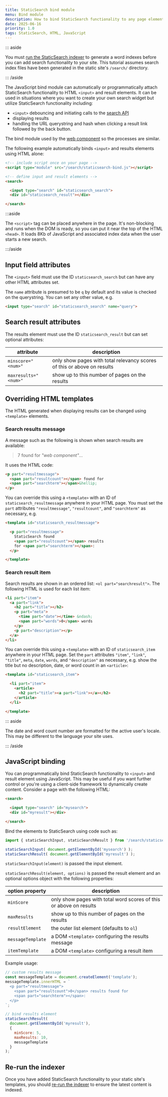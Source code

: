 ```yaml
---
title: StaticSearch bind module
menu: Bind module
description: How to bind StaticSearch functionality to any page elements to provide a custom user experience.
date: 2025-06-16
priority: 1.0
tags: StaticSearch, HTML, JavaScript
---
```


::: aside

You must [run the StaticSearch indexer](--ROOT--tools/staticsearch/search-indexer/) to generate a word indexes before you can add search functionality to your site. This tutorial assumes search index files have been generated in the static site's `/search/` directory.

::: /aside

The JavaScript bind module can automatically or programmatically attach StaticSearch functionality to HTML `<input>` and result elements. It can be used in situations where you want to create your own search widget but utilize StaticSearch functionality including:

* `<input>` debouncing and initiating calls to the [search API](--ROOT--tools/staticsearch/search-api/)
* displaying results
* handling the URL querystring and hash when clicking a result link followed by the back button.

The bind module used by the [web component](--ROOT--tools/staticsearch/search-web-component/) so the processes are similar.

The following example automatically binds `<input>` and results elements using HTML alone:

```html
<!-- include script once on your page -->
<script type="module" src="/search/staticsearch-bind.js"></script>

<!-- define input and result elements -->
<search>

  <input type="search" id="staticsearch_search">
  <div id="staticsearch_result"></div>

</search>
```

:::aside

The `<script>` tag can be placed anywhere in the page. It's non-blocking and runs when the DOM is ready, so you can put it near the top of the HTML `<head>`. It loads 8Kb of JavaScript and associated index data when the user starts a new search.

:::/aside


## Input field attributes

The `<input>` field must use the ID `staticsearch_search` but can have any other HTML attributes set.

The `name` attribute is presumed to be `q` by default and its value is checked on the querystring. You can set any other value, e.g.

```html
<input type="search" id="staticsearch_search" name="query">
```


## Search result attributes

The results element must use the ID `staticsearch_result` but can set optional attributes:

| attribute | description |
|-|-|
| `minscore="<num>"` | only show pages with total relevancy scores of this or above on results |
| `maxresults="<num>"` | show up to this number of pages on the results |


## Overriding HTML templates

The HTML generated when displaying results can be changed using `<template>` elements.


### Search results message

A message such as the following is shown when search results are available:

> 7 found for *"web component"*&hellip;

It uses the HTML code:

```html
<p part="resultmessage">
  <span part="resultcount"></span> found for
  <span part="searchterm"></span>&hellip;
</p>
```

You can override this using a `<template>` with an ID of `staticsearch_resultmessage` anywhere in your HTML page. You must set the `part` attributes `"resultmessage"`, `"resultcount"`, and `"searchterm"` as necessary, e.g.

```html
<template id="staticsearch_resultmessage">

  <p part="resultmessage">
    StaticSearch found
    <span part="resultcount"></span> results
    for <span part="searchterm"></span>:
  </p>

</template>
```

### Search result item

Search results are shown in an ordered list: `<ol part="searchresult">`. The following HTML is used for each list item:

```html
<li part="item">
  <a part="link">
    <h2 part="title"></h2>
    <p part="meta">
      <time part="date"></time> &ndash;
      <span part="words">0</span> words
    </p>
    <p part="description"></p>
  </a>
</li>
```

You can override this using a `<template>` with an ID of `staticsearch_item` anywhere in your HTML page. Set the `part` attributes `"item"`, `"link"`, `"title"`, `meta`, `date`, `words`, and `"description"` as necessary, e.g. show the title but no description, date, or word count in an `<article>`:

```html
<template id="staticsearch_item">

  <li part="item">
    <article>
      <h2 part="title"><a part="link"></a></h2>
    </article>
  </li>

</template>
```

::: aside

The date and word count number are formatted for the active user's locale. This may be different to the language your site uses.

::: /aside


## JavaScript binding

You can programmatically bind StaticSearch functionality to `<input>` and result element using JavaScript. This may be useful if you want further control or you're using a client-side framework to dynamically create content. Consider a page with the following HTML:

```html
<search>

  <input type="search" id="mysearch">
  <div id="myresult"></div>

</search>
```

Bind the elements to StaticSearch using code such as:

```js
import { staticSearchInput, staticSearchResult } from '/search/staticsearch-bind.js';

staticSearchInput( document.getElementById('mysearch') );
staticSearchResult( document.getElementById('myresult') );
```

`staticSearchInput(element)` is passed the input element.

`staticSearchResult(element, options)` is passed the result element and an optional options object with the following properties:

| option property | description |
|-|-|
| `minScore` | only show pages with total word scores of this or above on results |
| `maxResults` | show up to this number of pages on the results |
| `resultElement` | the outer list element (defaults to `ol`) |
| `messageTemplate` | a DOM `<template>` configuring the results message |
| `itemTemplate` | a DOM `<template>` configuring a result item |

Example usage:

```js
// custom results message
const messageTemplate = document.createElement('template');
messageTemplate.innerHTML = `
  <p part="resultmessage">
    <span part="resultcount">0</span> results found for
    <span part="searchterm"></span>:
  </p>
`;

// bind results element
staticSearchResult(
  document.getElementById('myresult'),
  {
    minScore: 5,
    maxResults: 10,
    messageTemplate
  }
);
```


## Re-run the indexer

Once you have added StaticSearch functionality to your static site's templates, you should [re-run the indexer](--ROOT--tools/staticsearch/search-indexer/) to ensure the latest content is indexed.
